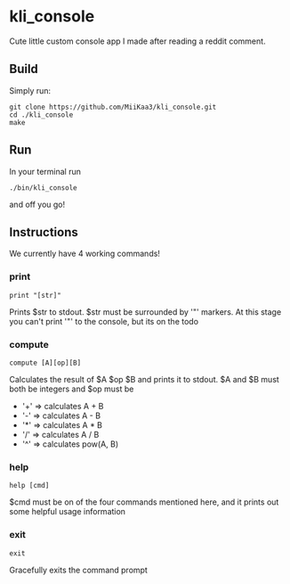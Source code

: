 # kli_console
Cute little custom console app I made after reading a reddit comment.

## Build
Simply run:

    git clone https://github.com/MiiKaa3/kli_console.git
    cd ./kli_console
    make

## Run
In your terminal run
    
    ./bin/kli_console

and off you go!

## Instructions
We currently have 4 working commands!

### print
    print "[str]"
Prints $str to stdout. $str must be surrounded by '"' markers. At this stage you can't print '"' to the console, but its on the todo

### compute
    compute [A][op][B]
Calculates the result of $A $op $B and prints it to stdout. $A and $B must both be integers and $op must be
    
- '+' => calculates A + B
- '-' => calculates A - B
- '\*' => calculates A \* B
- '/' => calculates A / B
- '^' => calculates pow(A, B)

### help
    help [cmd]
$cmd must be on of the four commands mentioned here, and it prints out some helpful usage information

### exit
    exit
Gracefully exits the command prompt
